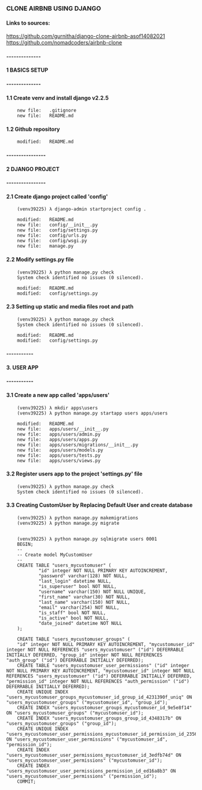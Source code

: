 ### CLONE AIRBNB USING DJANGO


#### Links to sources:

https://github.com/gurnitha/django-clone-airbnb-asof14082021
https://github.com/nomadcoders/airbnb-clone


#### --------------
#### 1 BASICS SETUP
#### --------------


#### 1.1 Create venv and install django v2.2.5

        new file:   .gitignore
        new file:   README.md

#### 1.2 Github repository

        modified:   README.md


#### ----------------
#### 2 DJANGO PROJECT
#### ----------------


#### 2.1 Create django project called 'config'

        (venv39225) λ django-admin startproject config .

        modified:   README.md
        new file:   config/__init__.py
        new file:   config/settings.py
        new file:   config/urls.py
        new file:   config/wsgi.py
        new file:   manage.py


#### 2.2 Modify settings.py file

        (venv39225) λ python manage.py check
        System check identified no issues (0 silenced).

        modified:   README.md
        modified:   config/settings.py

#### 2.3 Setting up static and media files root and path

        (venv39225) λ python manage.py check
        System check identified no issues (0 silenced).

        modified:   README.md
        modified:   config/settings.py


#### -----------
#### 3. USER APP
#### -----------


#### 3.1 Create a new app called 'apps/users'

        (venv39225) λ mkdir apps\users
        (venv39225) λ python manage.py startapp users apps/users

        modified:   README.md
        new file:   apps/users/__init__.py
        new file:   apps/users/admin.py
        new file:   apps/users/apps.py
        new file:   apps/users/migrations/__init__.py
        new file:   apps/users/models.py
        new file:   apps/users/tests.py
        new file:   apps/users/views.py       

#### 3.2 Register users app to the project 'settings.py' file

        (venv39225) λ python manage.py check
        System check identified no issues (0 silenced). 

#### 3.3 Creating CustomUser by Replacing Default User and create database

        (venv39225) λ python manage.py makemigrations
        (venv39225) λ python manage.py migrate


        (venv39225) λ python manage.py sqlmigrate users 0001
        BEGIN;
        --
        -- Create model MyCustomUser
        --        
        CREATE TABLE "users_mycustomuser" (
                "id" integer NOT NULL PRIMARY KEY AUTOINCREMENT, 
                "password" varchar(128) NOT NULL, 
                "last_login" datetime NULL, 
                "is_superuser" bool NOT NULL, 
                "username" varchar(150) NOT NULL UNIQUE, 
                "first_name" varchar(30) NOT NULL, 
                "last_name" varchar(150) NOT NULL, 
                "email" varchar(254) NOT NULL, 
                "is_staff" bool NOT NULL, 
                "is_active" bool NOT NULL, 
                "date_joined" datetime NOT NULL
        );

        CREATE TABLE "users_mycustomuser_groups" (
        "id" integer NOT NULL PRIMARY KEY AUTOINCREMENT, "mycustomuser_id" integer NOT NULL REFERENCES "users_mycustomuser" ("id") DEFERRABLE INITIALLY DEFERRED, "group_id" integer NOT NULL REFERENCES "auth_group" ("id") DEFERRABLE INITIALLY DEFERRED);
        CREATE TABLE "users_mycustomuser_user_permissions" ("id" integer NOT NULL PRIMARY KEY AUTOINCREMENT, "mycustomuser_id" integer NOT NULL REFERENCES "users_mycustomuser" ("id") DEFERRABLE INITIALLY DEFERRED, "permission_id" integer NOT NULL REFERENCES "auth_permission" ("id") DEFERRABLE INITIALLY DEFERRED);
        CREATE UNIQUE INDEX "users_mycustomuser_groups_mycustomuser_id_group_id_4231390f_uniq" ON "users_mycustomuser_groups" ("mycustomuser_id", "group_id");
        CREATE INDEX "users_mycustomuser_groups_mycustomuser_id_9e5e8f14" ON "users_mycustomuser_groups" ("mycustomuser_id");
        CREATE INDEX "users_mycustomuser_groups_group_id_4348317b" ON "users_mycustomuser_groups" ("group_id");
        CREATE UNIQUE INDEX "users_mycustomuser_user_permissions_mycustomuser_id_permission_id_23565a0d_uniq" ON "users_mycustomuser_user_permissions" ("mycustomuser_id", "permission_id");
        CREATE INDEX "users_mycustomuser_user_permissions_mycustomuser_id_3edfb74d" ON "users_mycustomuser_user_permissions" ("mycustomuser_id");
        CREATE INDEX "users_mycustomuser_user_permissions_permission_id_ed16a8b3" ON "users_mycustomuser_user_permissions" ("permission_id");
        COMMIT;
























































































































































































































































